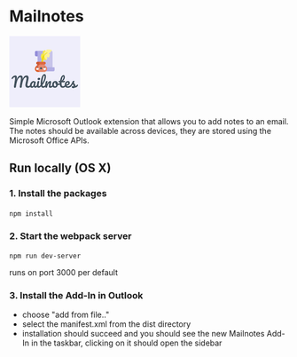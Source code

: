 # Mailnotes

![logo](./assets/icon-128.png)

Simple Microsoft Outlook extension that allows you to add notes to an email.
The notes should be available across devices, they are stored using the Microsoft Office APIs.

## Run locally (OS X)

### 1. Install the packages

`npm install`

### 2. Start the webpack server

`npm run dev-server`

runs on port 3000 per default

### 3. Install the Add-In in Outlook

- choose "add from file.."
- select the manifest.xml from the dist directory
- installation should succeed and you should see the new Mailnotes Add-In in the taskbar, clicking on it should open the sidebar

